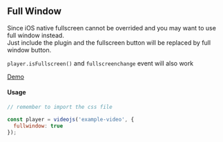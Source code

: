 ## Full Window

Since iOS native fullscreen cannot be overrided and you may want to use full window instead. <br>
Just include the plugin and the fullscreen button will be replaced by full window button.

`player.isFullscreen()` and `fullscreenchange` event will also work

[Demo](https://pong420.github.io/videojs-plus/examples/fullwindow.html)

#### Usage

```js
// remember to import the css file

const player = videojs('example-video', {
  fullwindow: true
});
```
